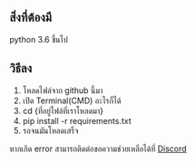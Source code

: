 ## สิ่งที่ต้องมี

python 3.6 ขึ้นไป


## วิธีลง

1. โหลดไฟล์จาก github นี้มา
2. เปิด Terminal(CMD) อะไรก็ได้
3. cd {ที่อยู่ไฟล์ที่เราโหลดมา}
4. pip install -r requirements.txt
5. รอจนมันโหลดเสร็จ

หากเกิด error สามารถติดต่อขอความช่วยเหลือได้ที่ [Discord](https://discord.gg/ePXpJgD)
